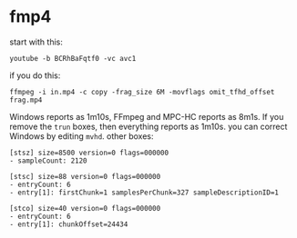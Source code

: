 # fmp4

start with this:

~~~
youtube -b BCRhBaFqtf0 -vc avc1
~~~

if you do this:

~~~
ffmpeg -i in.mp4 -c copy -frag_size 6M -movflags omit_tfhd_offset frag.mp4
~~~

Windows reports as 1m10s, FFmpeg and MPC-HC reports as 8m1s. If you remove the
`trun` boxes, then everything reports as 1m10s. you can correct Windows by
editing `mvhd`. other boxes:

~~~
[stsz] size=8500 version=0 flags=000000
- sampleCount: 2120

[stsc] size=88 version=0 flags=000000
- entryCount: 6
- entry[1]: firstChunk=1 samplesPerChunk=327 sampleDescriptionID=1

[stco] size=40 version=0 flags=000000
- entryCount: 6
- entry[1]: chunkOffset=24434
~~~
